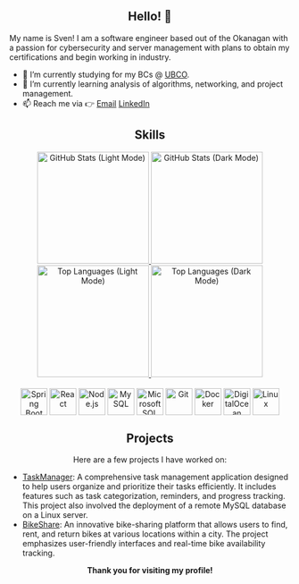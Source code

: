 <div align="center">
  <h2>Hello! 👋</h2>
</div>
<p>My name is Sven! I am a software engineer based out of the Okanagan with a passion for cybersecurity and server management with plans to obtain my certifications and begin working in industry.</p>

<ul>
  <li>🔭 I’m currently studying for my BCs @ <a href="https://ok.ubc.ca/">UBCO</a>.</li>
  <li>🌱 I’m currently learning analysis of algorithms, networking, and project management.</li>
  <li>📫 Reach me via 👉 <a href="mailto:mr-sban@users.noreply.github.com">Email</a> <a href="https://www.linkedin.com/in/svenannist/">LinkedIn</a></li>
</ul>
<div align="center">
<h2>Skills</h2>
</div>
<!---
### Programming Languages
 ![Java](https://img.shields.io/badge/Java-ED8B00?style=for-the-badge&logo=java&logoColor=white) ![JavaScript](https://img.shields.io/badge/JavaScript-F7DF1E?style=for-the-badge&logo=javascript&logoColor=black) ![Python](https://img.shields.io/badge/Python-3776AB?style=for-the-badge&logo=python&logoColor=white)--->

<div align="center">
  <!-- GitHub Stats Card -->
  <a href="https://github.com/mr-sban#gh-light-mode-only">
    <img 
      src="https://github-readme-stats-black-chi-93.vercel.app/api?username=mr-sban&show_icons=true&count_private=true&hide=stars,contribs&show=reviews,prs_merged_percentage&hide_rank=true&include_all_commits=true&bg_color=eff1f5&text_color=4c4f69&icon_color=8839ef&title_color=8839ef#gh-light-mode-only" 
      alt="GitHub Stats (Light Mode)" 
      height="200">
  </a>
  <a href="https://github.com/mr-sban#gh-dark-mode-only">
    <img 
      src="https://github-readme-stats-black-chi-93.vercel.app/api?username=mr-sban&show_icons=true&count_private=true&hide=stars,contribs&show=reviews,prs_merged_percentage&hide_rank=true&include_all_commits=true&bg_color=1e1e2e&text_color=cdd6f4&icon_color=cba6f7&title_color=cba6f7#gh-dark-mode-only" 
      alt="GitHub Stats (Dark Mode)" 
      height="200">
  </a>

  <!-- Top Languages Card -->
  <a href="https://github.com/mr-sban#gh-light-mode-only">
    <img 
      src="https://github-readme-stats-mr-sbans-projects.vercel.app/api/top-langs/?username=mr-sban&hide=tex&layout=donut&size_weight=0.5&count_weight=0.5&bg_color=eff1f5&text_color=4c4f69&icon_color=8839ef&title_color=8839ef#gh-light-mode-only" 
      alt="Top Languages (Light Mode)" 
      height="200">
  </a>
  <a href="https://github.com/mr-sban#gh-dark-mode-only">
    <img 
      src="https://github-readme-stats-mr-sbans-projects.vercel.app/api/top-langs/?username=mr-sban&hide=tex&layout=donut&size_weight=0.5&count_weight=0.5&bg_color=1e1e2e&text_color=cdd6f4&icon_color=cba6f7&title_color=cba6f7#gh-dark-mode-only" 
      alt="Top Languages (Dark Mode)" 
      height="200">
  </a>
</div>










<br />

<div align="center">
  <img src="https://cdn.jsdelivr.net/gh/devicons/devicon/icons/spring/spring-original-wordmark.svg" alt="Spring Boot" width="48" height="48" style="vertical-align: middle;"/>
  <img src="https://cdn.jsdelivr.net/gh/devicons/devicon/icons/react/react-original-wordmark.svg" alt="React" width="48" height="48" style="vertical-align: middle;"/>
  <img src="https://cdn.jsdelivr.net/gh/devicons/devicon/icons/nodejs/nodejs-plain-wordmark.svg" alt="Node.js" width="48" height="48" style="vertical-align: middle;"/>
  <img src="https://cdn.jsdelivr.net/gh/devicons/devicon/icons/mysql/mysql-original-wordmark.svg" alt="MySQL" width="48" height="48" style="vertical-align: middle;"/>
  <img src="https://cdn.jsdelivr.net/gh/devicons/devicon/icons/microsoftsqlserver/microsoftsqlserver-plain-wordmark.svg" alt="Microsoft SQL Server" width="48" height="48" style="vertical-align: middle;"/>
  <img src="https://cdn.jsdelivr.net/gh/devicons/devicon/icons/git/git-original-wordmark.svg" alt="Git" width="48" height="48" style="vertical-align: middle;"/>
  <img src="https://cdn.jsdelivr.net/gh/devicons/devicon/icons/docker/docker-original-wordmark.svg" alt="Docker" width="48" height="48" style="vertical-align: middle;"/>
  <img src="https://cdn.jsdelivr.net/gh/devicons/devicon/icons/digitalocean/digitalocean-original.svg" alt="DigitalOcean" width="48" height="48" style="vertical-align: middle;"/>
  <img src="https://cdn.jsdelivr.net/gh/devicons/devicon/icons/linux/linux-original.svg" alt="Linux" width="48" height="48" style="vertical-align: middle;"/>
</div>

<div align="center">
  <h2>Projects</h2>


Here are a few projects I have worked on:
</div>

- [TaskManager](https://github.com/mr-sban/taskmanager): A comprehensive task management application designed to help users organize and prioritize their tasks efficiently. It includes features such as task categorization, reminders, and progress tracking. This project also involved the deployment of a remote MySQL database on a Linux server.
- [BikeShare](https://github.com/Eveline36/BikeSharingG14): An innovative bike-sharing platform that allows users to find, rent, and return bikes at various locations within a city. The project emphasizes user-friendly interfaces and real-time bike availability tracking.

<div align="center">
<b>Thank you for visiting my profile!</b>
</div>
